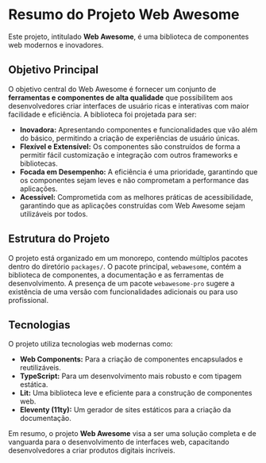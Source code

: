 
# Resumo do Projeto Web Awesome

Este projeto, intitulado **Web Awesome**, é uma biblioteca de componentes web modernos e inovadores.

## Objetivo Principal

O objetivo central do Web Awesome é fornecer um conjunto de **ferramentas e componentes de alta qualidade** que possibilitem aos desenvolvedores criar interfaces de usuário ricas e interativas com maior facilidade e eficiência. A biblioteca foi projetada para ser:

*   **Inovadora:** Apresentando componentes e funcionalidades que vão além do básico, permitindo a criação de experiências de usuário únicas.
*   **Flexível e Extensível:** Os componentes são construídos de forma a permitir fácil customização e integração com outros frameworks e bibliotecas.
*   **Focada em Desempenho:** A eficiência é uma prioridade, garantindo que os componentes sejam leves e não comprometam a performance das aplicações.
*   **Acessível:** Comprometida com as melhores práticas de acessibilidade, garantindo que as aplicações construídas com Web Awesome sejam utilizáveis por todos.

## Estrutura do Projeto

O projeto está organizado em um monorepo, contendo múltiplos pacotes dentro do diretório `packages/`. O pacote principal, `webawesome`, contém a biblioteca de componentes, a documentação e as ferramentas de desenvolvimento. A presença de um pacote `webawesome-pro` sugere a existência de uma versão com funcionalidades adicionais ou para uso profissional.

## Tecnologias

O projeto utiliza tecnologias web modernas como:

*   **Web Components:** Para a criação de componentes encapsulados e reutilizáveis.
*   **TypeScript:** Para um desenvolvimento mais robusto e com tipagem estática.
*   **Lit:** Uma biblioteca leve e eficiente para a construção de componentes web.
*   **Eleventy (11ty):** Um gerador de sites estáticos para a criação da documentação.

Em resumo, o projeto **Web Awesome** visa a ser uma solução completa e de vanguarda para o desenvolvimento de interfaces web, capacitando desenvolvedores a criar produtos digitais incríveis.
